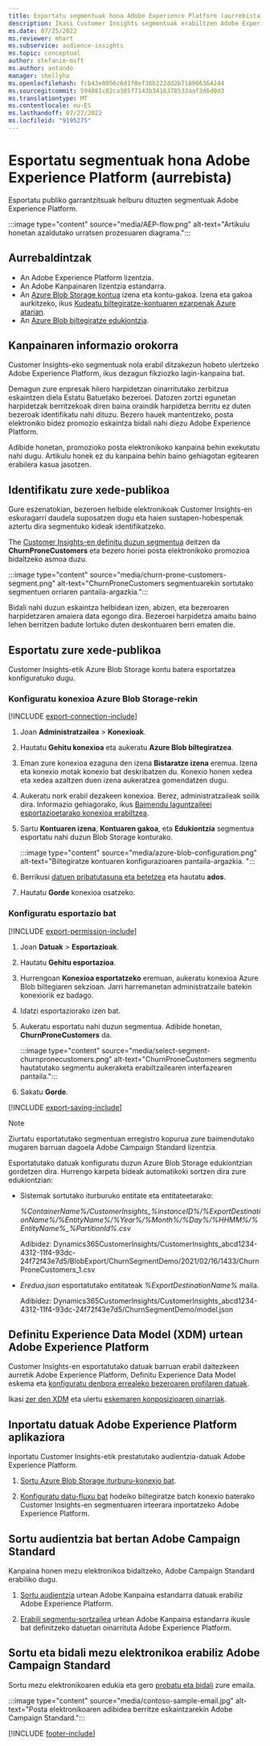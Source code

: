 ```yaml
---
title: Esportatu segmentuak hona Adobe Experience Platform (aurrebista)
description: Ikasi Customer Insights segmentuak erabiltzen Adobe Experience Platform.
ms.date: 07/25/2022
ms.reviewer: mhart
ms.subservice: audience-insights
ms.topic: conceptual
author: stefanie-msft
ms.author: antando
manager: shellyha
ms.openlocfilehash: fcb43e0956c6d1f0ef36b222dd2b718906364244
ms.sourcegitcommit: 594081c82ca385f7143b3416378533aaf2d6d0d3
ms.translationtype: MT
ms.contentlocale: eu-ES
ms.lasthandoff: 07/27/2022
ms.locfileid: "9195275"
---
```

# <a name="export-segments-to-adobe-experience-platform-preview"></a>Esportatu segmentuak hona Adobe Experience Platform (aurrebista)

Esportatu publiko garrantzitsuak helburu dituzten segmentuak Adobe Experience Platform.

:::image type="content" source="media/AEP-flow.png" alt-text="Artikulu honetan azaldutako urratsen prozesuaren diagrama.":::

## <a name="prerequisites"></a>Aurrebaldintzak

- An Adobe Experience Platform lizentzia.
- An Adobe Kanpainaren lizentzia estandarra.
- An [Azure Blob Storage kontua](/azure/storage/blobs/create-data-lake-storage-account) izena eta kontu-gakoa. Izena eta gakoa aurkitzeko, ikus [Kudeatu biltegiratze-kontuaren ezarpenak Azure atarian](/azure/storage/common/storage-account-manage).
- An [Azure Blob biltegiratze edukiontzia](/azure/storage/blobs/storage-quickstart-blobs-portal#create-a-container).

## <a name="campaign-overview"></a>Kanpainaren informazio orokorra

Customer Insights-eko segmentuak nola erabil ditzakezun hobeto ulertzeko Adobe Experience Platform, ikus dezagun fikziozko lagin-kanpaina bat.

Demagun zure enpresak hilero harpidetzan oinarritutako zerbitzua eskaintzen diela Estatu Batuetako bezeroei. Datozen zortzi egunetan harpidetzak berritzekoak diren baina oraindik harpidetza berritu ez duten bezeroak identifikatu nahi dituzu. Bezero hauek mantentzeko, posta elektroniko bidez promozio eskaintza bidali nahi diezu Adobe Experience Platform.

Adibide honetan, promozioko posta elektronikoko kanpaina behin exekutatu nahi dugu. Artikulu honek ez du kanpaina behin baino gehiagotan egitearen erabilera kasua jasotzen.

## <a name="identify-your-target-audience"></a>Identifikatu zure xede-publikoa

Gure eszenatokian, bezeroen helbide elektronikoak Customer Insights-en eskuragarri daudela suposatzen dugu eta haien sustapen-hobespenak aztertu dira segmentuko kideak identifikatzeko.

The [Customer Insights-en definitu duzun segmentua](segments.md) deitzen da **ChurnProneCustomers** eta bezero horiei posta elektronikoko promozioa bidaltzeko asmoa duzu.

:::image type="content" source="media/churn-prone-customers-segment.png" alt-text="ChurnProneCustomers segmentuarekin sortutako segmentuen orriaren pantaila-argazkia.":::

Bidali nahi duzun eskaintza helbidean izen, abizen, eta bezeroaren harpidetzaren amaiera data egongo dira. Bezeroei harpidetza amaitu baino lehen berritzen badute lortuko duten deskontuaren berri ematen die.

## <a name="export-your-target-audience"></a>Esportatu zure xede-publikoa

Customer Insights-etik Azure Blob Storage kontu batera esportatzea konfiguratuko dugu.

### <a name="set-up-connection-to-azure-blob-storage"></a>Konfiguratu konexioa Azure Blob Storage-rekin

[!INCLUDE [export-connection-include](includes/export-connection-admn.md)]

1. Joan **Administratzailea** > **Konexioak**.

1. Hautatu **Gehitu konexioa** eta aukeratu **Azure Blob biltegiratzea**.

1. Eman zure konexioa ezaguna den izena **Bistaratze izena** eremua. Izena eta konexio motak konexio bat deskribatzen du. Konexio honen xedea eta xedea azaltzen duen izena aukeratzea gomendatzen dugu.

1. Aukeratu nork erabil dezakeen konexioa. Berez, administratzaileak soilik dira. Informazio gehiagorako, ikus [Baimendu laguntzaileei esportazioetarako konexioa erabiltzea](connections.md#allow-contributors-to-use-a-connection-for-exports).

1. Sartu **Kontuaren izena**, **Kontuaren gakoa**, eta **Edukiontzia** segmentua esportatu nahi duzun Blob Storage konturako.  

   :::image type="content" source="media/azure-blob-configuration.png" alt-text="Biltegiratze kontuaren konfigurazioaren pantaila-argazkia. ":::

1. Berrikusi [datuen pribatutasuna eta betetzea](connections.md#data-privacy-and-compliance) eta hautatu **ados**.

1. Hautatu **Gorde** konexioa osatzeko.

### <a name="configure-an-export"></a>Konfiguratu esportazio bat

[!INCLUDE [export-permission-include](includes/export-permission.md)]

1. Joan **Datuak** > **Esportazioak**.

1. Hautatu **Gehitu esportazioa**.

1. Hurrengoan **Konexioa esportatzeko** eremuan, aukeratu konexioa Azure Blob biltegiaren sekzioan. Jarri harremanetan administratzaile batekin konexiorik ez badago.

1. Idatzi esportaziorako izen bat.

1. Aukeratu esportatu nahi duzun segmentua. Adibide honetan, **ChurnProneCustomers** da.

   :::image type="content" source="media/select-segment-churnpronecustomers.png" alt-text="ChurnProneCustomers segmentu hautatutako segmentu aukeraketa erabiltzailearen interfazearen pantaila.":::

1. Sakatu **Gorde**.

[!INCLUDE [export-saving-include](includes/export-saving.md)]

> [!NOTE]
> Ziurtatu esportatutako segmentuan erregistro kopurua zure baimendutako mugaren barruan dagoela Adobe Campaign Standard lizentzia.

Esportatutako datuak konfiguratu duzun Azure Blob Storage edukiontzian gordetzen dira. Hurrengo karpeta bideak automatikoki sortzen dira zure edukiontzian:

- Sistemak sortutako iturburuko entitate eta entitateetarako:  

  *%ContainerName%/CustomerInsights_%instanceID%/%ExportDestinationName%/%EntityName%/%Year%/%Month%/%Day%/%HHMM%/%EntityName%_%PartitionId%.csv*

  Adibidez: Dynamics365CustomerInsights/CustomerInsights_abcd1234-4312-11f4-93dc-24f72f43e7d5/BlobExport/ChurnSegmentDemo/2021/02/16/1433/ChurnProneCustomers_1.csv

- *Eredua.json* esportatutako entitateak *%ExportDestinationName%* maila.

  Adibidez: Dynamics365CustomerInsights/CustomerInsights_abcd1234-4312-11f4-93dc-24f72f43e7d5/ChurnSegmentDemo/model.json

## <a name="define-experience-data-model-xdm-in-adobe-experience-platform"></a>Definitu Experience Data Model (XDM) urtean Adobe Experience Platform

Customer Insights-en esportatutako datuak barruan erabil daitezkeen aurretik Adobe Experience Platform, Definitu Experience Data Model eskema eta [konfiguratu denbora errealeko bezeroaren profilaren datuak](https://experienceleague.adobe.com/docs/experience-platform/profile/tutorials/dataset-configuration.html#tutorials).

Ikasi [zer den XDM](https://experienceleague.adobe.com/docs/experience-platform/xdm/home.html) eta ulertu [eskemaren konposizioaren oinarriak](https://experienceleague.adobe.com/docs/experience-platform/xdm/schema/composition.html#schema).

## <a name="import-data-into-adobe-experience-platform"></a>Inportatu datuak Adobe Experience Platform aplikaziora

Inportatu Customer Insights-etik prestatutako audientzia-datuak Adobe Experience Platform.

1. [Sortu Azure Blob Storage iturburu-konexio bat](https://experienceleague.adobe.com/docs/experience-platform/sources/ui-tutorials/create/cloud-storage/blob.html#getting-started).

1. [Konfiguratu datu-fluxu bat](https://experienceleague.adobe.com/docs/experience-platform/sources/ui-tutorials/dataflow/cloud-storage.html#ui-tutorials) hodeiko biltegiratze batch konexio baterako Customer Insights-en segmentuaren irteerara inportatzeko Adobe Experience Platform.

## <a name="create-an-audience-in-adobe-campaign-standard"></a>Sortu audientzia bat bertan Adobe Campaign Standard

Kanpaina honen mezu elektronikoa bidaltzeko, Adobe Campaign Standard erabiliko dugu.

1. [Sortu audientzia](https://experienceleague.adobe.com/docs/campaign-standard/using/profiles-and-audiences/get-started-profiles-and-audiences.html#permission) urtean Adobe Kanpaina estandarra datuak erabiliz Adobe Experience Platform.

1. [Erabili segmentu-sortzailea](https://experienceleague.adobe.com/docs/campaign-standard/using/integrating-with-adobe-cloud/adobe-experience-platform/audience-destinations/aep-using-segment-builder.html) urtean Adobe Kanpaina estandarra ikusle bat definitzeko datuetan oinarrituta Adobe Experience Platform.

## <a name="create-and-send-the-email-using-adobe-campaign-standard"></a>Sortu eta bidali mezu elektronikoa erabiliz Adobe Campaign Standard

Sortu mezu elektronikoaren edukia eta gero [probatu eta bidali](https://experienceleague.adobe.com/docs/campaign-standard/using/testing-and-sending/get-started-sending-messages.html#preparing-and-testing-messages) zure emaila.

:::image type="content" source="media/contoso-sample-email.jpg" alt-text="Posta elektronikoaren adibidea berritze eskaintzarekin Adobe Campaign Standard.":::

[!INCLUDE [footer-include](includes/footer-banner.md)]
